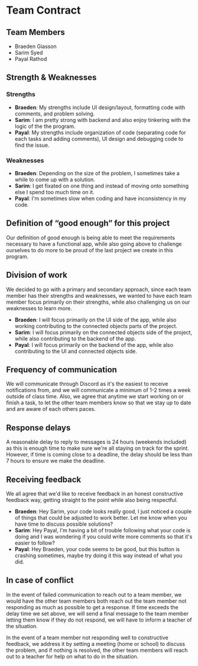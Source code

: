 # Team Contract



## Team Members
- Braeden Giasson
- Sarim Syed
- Payal Rathod

## Strength & Weaknesses

### Strengths

- **Braeden**: My strengths include UI design/layout, formatting code with comments, and problem solving.
- **Sarim**: I am pretty strong with backend and also enjoy tinkering with the logic of the the program.
- **Payal**: My strengths include organization of code (separating code for each tasks and adding comments), UI design and debugging code to find the issue.

### Weaknesses

- **Braeden**: Depending on the size of the problem, I sometimes take a while to come up with a solution.
- **Sarim**: I get fixated on one thing and instead of moving onto something else I spend too much time on it.
- **Payal**: I'm sometimes slow when coding and have inconsistency in my code.


## Definition of “good enough” for this project

Our definition of good enough is being able to meet the requirements necessary to have a functional app, while also going above to challenge ourselves to do more to be proud of the last project we create in this program.

## Division of work

We decided to go with a primary and secondary approach, since each team member has their strengths and weaknesses, we wanted to have each team member focus primarily on their strengths, while also challenging us on our weaknesses to learn more.

- **Braeden**: I will focus primarily on the UI side of the app, while also working contributing to the connected objects parts of the project. 
- **Sarim**: I will focus primarily on the connected objects side of the project, while also contributing to the backend of the app.
- **Payal**: I will focus primarily on the backend of the app, while also contributing to the UI and connected objects side. 

## Frequency of communication

We will communicate through Discord as it's the easiest to receive notifications from, and we will communicate a minimum of 1-2 times a week outside of class time. Also, we agree that anytime we start working on or finish a task, to let the other team members know so that we stay up to date and are aware of each others paces.

## Response delays

A reasonable delay to reply to messages is 24 hours (weekends included) as this is enough time to make sure we're all staying on track for the sprint. However, if time is coming close to a deadline, the delay should be less than 7 hours to ensure we make the deadline.

## Receiving feedback

We all agree that we'd like to receive feedback in an honest constructive feedback way, getting straight to the point while also being respectful.

- **Braeden**: Hey Sarim, your code looks really good, I just noticed a couple of things that could be adjusted to work better. Let me know when you have time to discuss possible solutions?
- **Sarim**: Hey Payal, I'm having a bit of trouble following what your code is doing and I was wondering if you could write more comments so that it's easier to follow?
- **Payal**: Hey Braeden, your code seems to be good, but this button is crashing sometimes, maybe try doing it this way instead of what you did.

## In case of conflict

In the event of failed communication to reach out to a team member, we would have the other team members both reach out the team member not responding as much as possible to get a response. If time exceeds the delay time we set above, we will send a final message to the team member letting them know if they do not respond, we will have to inform a teacher of the situation.

In the event of a team member not responding well to constructive feedback, we address it by setting a meeting (home or school) to discuss the problem, and if  nothing is resolved, the other team members will reach out to a teacher for help on what to do in the situation.





























